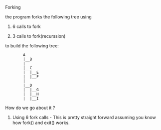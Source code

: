 
Forking

the program forks the following tree using

1) 6 calls to fork

2) 3 calls to fork(recurssion)

to build the following tree:

			A
			|__B
			|
			|__C
			|  |__E
			|  |__F
			|	
			|__D
			|  |__G
			|  |__H
			|  |__I

How do we go about it ?

1) Using 6 fork calls - This is pretty straight forward assuming you know how fork() and exit() works.
   



